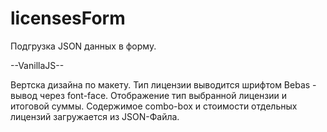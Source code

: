 # licensesForm
Подгрузка JSON данных в форму.

--VanillaJS--

Вертска дизайна по макету.
Тип лицензии выводится шрифтом Bebas - вывод через font-face.
Отображение тип выбранной лицензии и итоговой суммы.
Содержимое combo-box и стоимости отдельных лицензий загружается из JSON-Файла.

